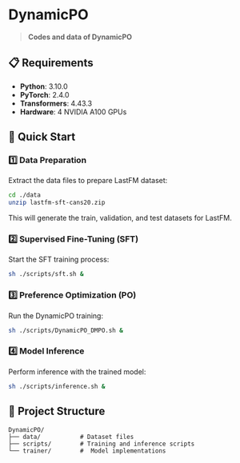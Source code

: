 
#  DynamicPO

> **Codes and data of DynamicPO**

## 📋 Requirements

- **Python**: 3.10.0
- **PyTorch**: 2.4.0  
- **Transformers**: 4.43.3
- **Hardware**: 4 NVIDIA A100 GPUs

## 🚀 Quick Start

### 1️⃣ Data Preparation

Extract the data files to prepare LastFM dataset:

```bash
cd ./data
unzip lastfm-sft-cans20.zip
```

This will generate the train, validation, and test datasets for LastFM.

### 2️⃣ Supervised Fine-Tuning (SFT)

Start the SFT training process:

```bash
sh ./scripts/sft.sh &
```

### 3️⃣ Preference Optimization (PO)

Run the DynamicPO training:

```bash
sh ./scripts/DynamicPO_DMPO.sh &
```

### 4️⃣ Model Inference

Perform inference with the trained model:

```bash
sh ./scripts/inference.sh &
```

## 📁 Project Structure

```
DynamicPO/
├── data/           # Dataset files
├── scripts/        # Training and inference scripts        
└── trainer/        #  Model implementations
```
